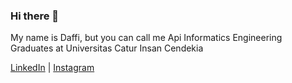 ### Hi there 👋
My name is Daffi, but you can call me Api
Informatics Engineering Graduates at Universitas Catur Insan Cendekia
<!-- - 🔭 I'm currently a student at Catur Insan Cendekia University in Cirebon
- 🌱 I’m currently learning flutter and python
-->
<a href="https://www.linkedin.com/in/daffi-fadillah/" role="button" aria-pressed="true">LinkedIn</a> | <a href="https://instagram.com/apidapi_" role="button" aria-pressed="true">Instagram</a>

<!--
**Dapi45/Dapi45** is a ✨ _special_ ✨ repository because its `README.md` (this file) appears on your GitHub profile.

Here are some ideas to get you started:

- 🔭 I’m currently working on ...

- 👯 I’m looking to collaborate on ...
- 🤔 I’m looking for help with ...
- 💬 Ask me about ...
- 📫 How to reach me: ...
- 😄 Pronouns: ...
- ⚡ Fun fact: ...
-->
